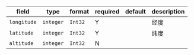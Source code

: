 | field | type | format | required | default | description |
|---|---|---|---|---|---|
| `longitude` | `integer` | `Int32` | Y |  | 经度 |
| `latitude` | `integer` | `Int32` | Y |  | 纬度 |
| `altitude` | `integer` | `Int32` | N |  |
